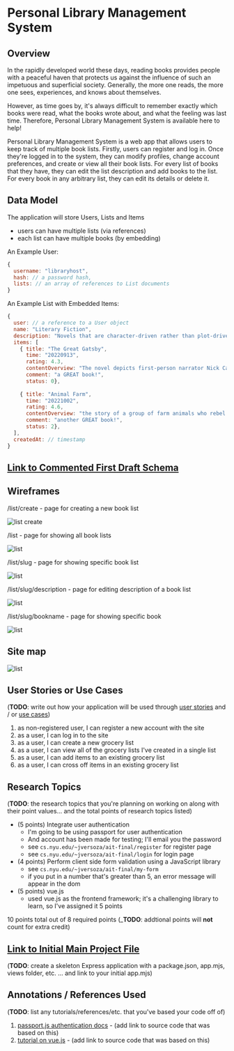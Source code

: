 <!-- (__TODO__: your project name) -->

# Personal Library Management System

## Overview

<!-- (__TODO__: a brief one or two paragraph, high-level description of your project) -->

In the rapidly developed world these days, reading books provides people with a peaceful haven that protects us against the influence of such an impetuous and superficial society. Generally, the more one reads, the more one sees, experiences, and knows about themselves.

However, as time goes by, it's always difficult to remember exactly which books were read, what the books wrote about, and what the feeling was last time. Therefore, Personal Library Management System is available here to help!

Personal Library Management System is a web app that allows users to keep track of multiple book lists. Firstly, users can register and log in. Once they're logged in to the system, they can modify profiles, change account preferences, and create or view all their book lists. For every list of books that they have, they can edit the list description and add books to the list. For every book in any arbitrary list, they can edit its details or delete it.

## Data Model

<!-- (__TODO__: a description of your application's data and their relationships to each other)  -->

The application will store Users, Lists and Items

* users can have multiple lists (via references)
* each list can have multiple books (by embedding)

<!-- (__TODO__: sample documents) -->

An Example User:

```javascript
{
  username: "libraryhost",
  hash: // a password hash,
  lists: // an array of references to List documents
}
```

An Example List with Embedded Items:

```javascript
{
  user: // a reference to a User object
  name: "Literary Fiction",
  description: "Novels that are character-driven rather than plot-driven, examine the human condition, use language in an experimental or poetic fashion, or are simply considered \"serious\" art.",
  items: [
    { title: "The Great Gatsby",
      time: "20220913",
      rating: 4.3,
      contentOverview: "The novel depicts first-person narrator Nick Carraway's interactions with mysterious millionaire Jay Gatsby and Gatsby's obsession to reunite with his former lover, Daisy Buchanan",
      comment: "a GREAT book!",
      status: 0},
    
    { title: "Animal Farm",
      time: "20221002",
      rating: 4.6,
      contentOverview: "the story of a group of farm animals who rebel against their human farmer, hoping to create a society where the animals can be equal, free, and happy. Ultimately, the rebellion is betrayed, and the farm ends up in a state as bad as it was before, under the dictatorship of a pig named Napoleon.",
      comment: "another GREAT book!",
      status: 2},
  ],
  createdAt: // timestamp
}
```

## [Link to Commented First Draft Schema](db.mjs) 

<!-- (__TODO__: create a first draft of your Schemas in db.mjs and link to it) -->

## Wireframes

<!-- (__TODO__: wireframes for all of the pages on your site; they can be as simple as photos of drawings or you can use a tool like Balsamiq, Omnigraffle, etc.) -->

/list/create - page for creating a new book list

![list create](documentation/list-create.jpg)

/list - page for showing all book lists

![list](documentation/list.jpg)

/list/slug - page for showing specific book list

![list](documentation/list-slug.jpg)

/list/slug/description - page for editing description of a book list

![list](documentation/list-description.jpg)

/list/slug/bookname - page for showing specific book

![list](documentation/book.jpg)

## Site map

<!-- (__TODO__: draw out a site map that shows how pages are related to each other) 

Here's a [complex example from wikipedia](https://upload.wikimedia.org/wikipedia/commons/2/20/Sitemap_google.jpg), but you can create one without the screenshots, drop shadows, etc. ... just names of pages and where they flow to. -->

![list](documentation/site-map.jpg)

## User Stories or Use Cases

(__TODO__: write out how your application will be used through [user stories](http://en.wikipedia.org/wiki/User_story#Format) and / or [use cases](https://en.wikipedia.org/wiki/Use_case))

1. as non-registered user, I can register a new account with the site
2. as a user, I can log in to the site
3. as a user, I can create a new grocery list
4. as a user, I can view all of the grocery lists I've created in a single list
5. as a user, I can add items to an existing grocery list
6. as a user, I can cross off items in an existing grocery list

## Research Topics

(__TODO__: the research topics that you're planning on working on along with their point values... and the total points of research topics listed)

* (5 points) Integrate user authentication
    * I'm going to be using passport for user authentication
    * And account has been made for testing; I'll email you the password
    * see <code>cs.nyu.edu/~jversoza/ait-final/register</code> for register page
    * see <code>cs.nyu.edu/~jversoza/ait-final/login</code> for login page
* (4 points) Perform client side form validation using a JavaScript library
    * see <code>cs.nyu.edu/~jversoza/ait-final/my-form</code>
    * if you put in a number that's greater than 5, an error message will appear in the dom
* (5 points) vue.js
    * used vue.js as the frontend framework; it's a challenging library to learn, so I've assigned it 5 points

10 points total out of 8 required points (___TODO__: addtional points will __not__ count for extra credit)


## [Link to Initial Main Project File](app.mjs) 

(__TODO__: create a skeleton Express application with a package.json, app.mjs, views folder, etc. ... and link to your initial app.mjs)

## Annotations / References Used

(__TODO__: list any tutorials/references/etc. that you've based your code off of)

1. [passport.js authentication docs](http://passportjs.org/docs) - (add link to source code that was based on this)
2. [tutorial on vue.js](https://vuejs.org/v2/guide/) - (add link to source code that was based on this)

